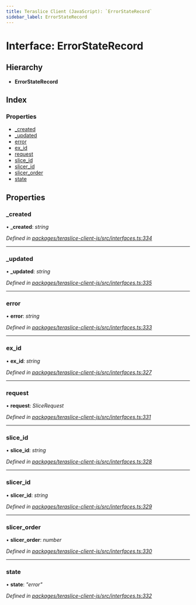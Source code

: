 ```yaml
---
title: Teraslice Client (JavaScript): `ErrorStateRecord`
sidebar_label: ErrorStateRecord
---
```


# Interface: ErrorStateRecord

## Hierarchy

* **ErrorStateRecord**

## Index

### Properties

* [_created](errorstaterecord.md#_created)
* [_updated](errorstaterecord.md#_updated)
* [error](errorstaterecord.md#error)
* [ex_id](errorstaterecord.md#ex_id)
* [request](errorstaterecord.md#request)
* [slice_id](errorstaterecord.md#slice_id)
* [slicer_id](errorstaterecord.md#slicer_id)
* [slicer_order](errorstaterecord.md#slicer_order)
* [state](errorstaterecord.md#state)

## Properties

###  _created

• **_created**: *string*

*Defined in [packages/teraslice-client-js/src/interfaces.ts:334](https://github.com/terascope/teraslice/blob/b843209f9/packages/teraslice-client-js/src/interfaces.ts#L334)*

___

###  _updated

• **_updated**: *string*

*Defined in [packages/teraslice-client-js/src/interfaces.ts:335](https://github.com/terascope/teraslice/blob/b843209f9/packages/teraslice-client-js/src/interfaces.ts#L335)*

___

###  error

• **error**: *string*

*Defined in [packages/teraslice-client-js/src/interfaces.ts:333](https://github.com/terascope/teraslice/blob/b843209f9/packages/teraslice-client-js/src/interfaces.ts#L333)*

___

###  ex_id

• **ex_id**: *string*

*Defined in [packages/teraslice-client-js/src/interfaces.ts:327](https://github.com/terascope/teraslice/blob/b843209f9/packages/teraslice-client-js/src/interfaces.ts#L327)*

___

###  request

• **request**: *SliceRequest*

*Defined in [packages/teraslice-client-js/src/interfaces.ts:331](https://github.com/terascope/teraslice/blob/b843209f9/packages/teraslice-client-js/src/interfaces.ts#L331)*

___

###  slice_id

• **slice_id**: *string*

*Defined in [packages/teraslice-client-js/src/interfaces.ts:328](https://github.com/terascope/teraslice/blob/b843209f9/packages/teraslice-client-js/src/interfaces.ts#L328)*

___

###  slicer_id

• **slicer_id**: *string*

*Defined in [packages/teraslice-client-js/src/interfaces.ts:329](https://github.com/terascope/teraslice/blob/b843209f9/packages/teraslice-client-js/src/interfaces.ts#L329)*

___

###  slicer_order

• **slicer_order**: *number*

*Defined in [packages/teraslice-client-js/src/interfaces.ts:330](https://github.com/terascope/teraslice/blob/b843209f9/packages/teraslice-client-js/src/interfaces.ts#L330)*

___

###  state

• **state**: *"error"*

*Defined in [packages/teraslice-client-js/src/interfaces.ts:332](https://github.com/terascope/teraslice/blob/b843209f9/packages/teraslice-client-js/src/interfaces.ts#L332)*
